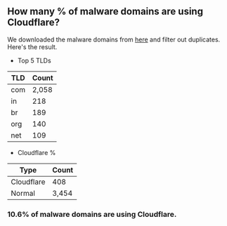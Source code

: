 ## How many % of malware domains are using Cloudflare?


We downloaded the malware domains from [here](https://urlhaus.abuse.ch) and filter out duplicates.
Here's the result.


[//]: # (start replacement)


- Top 5 TLDs

| TLD | Count |
| --- | --- |
| com | 2,058 |
| in | 218 |
| br | 189 |
| org | 140 |
| net | 109 |


- Cloudflare %

| Type | Count |
| --- | --- |
| Cloudflare | 408 |
| Normal | 3,454 |


### 10.6% of malware domains are using Cloudflare.